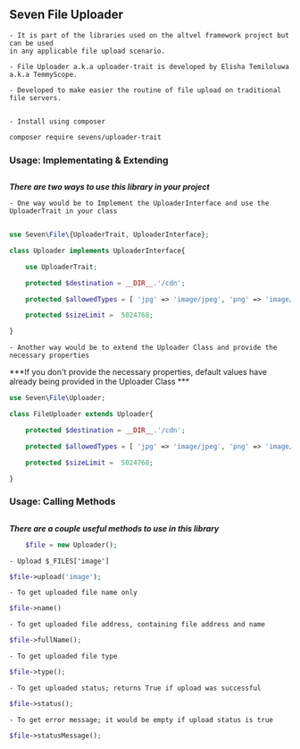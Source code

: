 ## Seven File Uploader
	
	- It is part of the libraries used on the altvel framework project but can be used 
	in any applicable file upload scenario.

	- File Uploader a.k.a uploader-trait is developed by Elisha Temiloluwa a.k.a TemmyScope.

	- Developed to make easier the routine of file upload on traditional file servers.

 
	- Install using composer
```bash
composer require sevens/uploader-trait
```
### Usage: Implementating & Extending
##

***There are two ways to use this library in your project***

	- One way would be to Implement the UploaderInterface and use the UploaderTrait in your class

```php

use Seven\File\{UploaderTrait, UploaderInterface};

class Uploader implements UploaderInterface{

	use UploaderTrait;

	protected $destination = __DIR__.'/cdn';

	protected $allowedTypes = [ 'jpg' => 'image/jpeg', 'png' => 'image/png' ];

	protected $sizeLimit =  5024768;

}
```

	- Another way would be to extend the Uploader Class and provide the necessary properties

***If you don't provide the necessary properties, default values have already being provided in the Uploader Class ***

```php
use Seven\File\Uploader;

class FileUploader extends Uploader{

	protected $destination = __DIR__.'/cdn';

	protected $allowedTypes = [ 'jpg' => 'image/jpeg', 'png' => 'image/png' ];

	protected $sizeLimit =  5024768;

}
```	

### Usage: Calling Methods
##

***There are a couple useful methods to use in this library***

```php
	$file = new Uploader();
```

	- Upload $_FILES['image']
```php
$file->upload('image'); 
```

	- To get uploaded file name only
```php
$file->name()
```

	- To get uploaded file address, containing file address and name
```php
$file->fullName(); 
```

	- To get uploaded file type
```php
$file->type();
```
	- To get uploaded status; returns True if upload was successful
```php
$file->status();
```

	- To get error message; it would be empty if upload status is true
```php
$file->statusMessage();
```